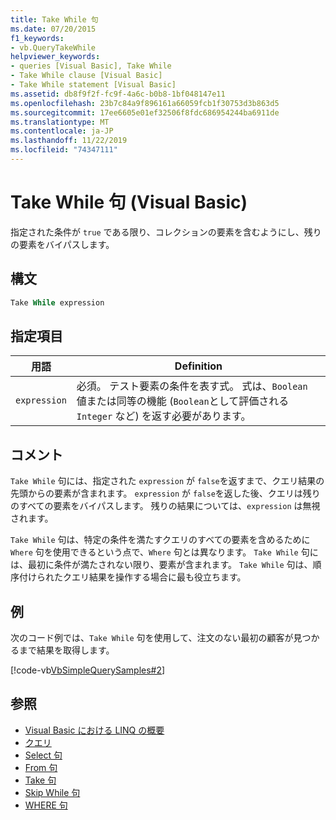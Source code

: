 ```yaml
---
title: Take While 句
ms.date: 07/20/2015
f1_keywords:
- vb.QueryTakeWhile
helpviewer_keywords:
- queries [Visual Basic], Take While
- Take While clause [Visual Basic]
- Take While statement [Visual Basic]
ms.assetid: db8f9f2f-fc9f-4a6c-b0b8-1bf048147e11
ms.openlocfilehash: 23b7c84a9f896161a66059fcb1f30753d3b863d5
ms.sourcegitcommit: 17ee6605e01ef32506f8fdc686954244ba6911de
ms.translationtype: MT
ms.contentlocale: ja-JP
ms.lasthandoff: 11/22/2019
ms.locfileid: "74347111"
---
```

# <a name="take-while-clause-visual-basic"></a>Take While 句 (Visual Basic)
指定された条件が `true` である限り、コレクションの要素を含むようにし、残りの要素をバイパスします。  
  
## <a name="syntax"></a>構文  
  
```vb  
Take While expression  
```  
  
## <a name="parts"></a>指定項目  
  
|用語|Definition|  
|---|---|  
|`expression`|必須。 テスト要素の条件を表す式。 式は、`Boolean` 値または同等の機能 (`Boolean`として評価される `Integer` など) を返す必要があります。|  
  
## <a name="remarks"></a>コメント  
 `Take While` 句には、指定された `expression` が `false`を返すまで、クエリ結果の先頭からの要素が含まれます。 `expression` が `false`を返した後、クエリは残りのすべての要素をバイパスします。 残りの結果については、`expression` は無視されます。  
  
 `Take While` 句は、特定の条件を満たすクエリのすべての要素を含めるために `Where` 句を使用できるという点で、`Where` 句とは異なります。 `Take While` 句には、最初に条件が満たされない限り、要素が含まれます。 `Take While` 句は、順序付けられたクエリ結果を操作する場合に最も役立ちます。  
  
## <a name="example"></a>例  
 次のコード例では、`Take While` 句を使用して、注文のない最初の顧客が見つかるまで結果を取得します。  
  
 [!code-vb[VbSimpleQuerySamples#2](~/samples/snippets/visualbasic/VS_Snippets_VBCSharp/VbSimpleQuerySamples/VB/QuerySamples1.vb#2)]  
  
## <a name="see-also"></a>参照

- [Visual Basic における LINQ の概要](../../../visual-basic/programming-guide/language-features/linq/introduction-to-linq.md)
- [クエリ](../../../visual-basic/language-reference/queries/index.md)
- [Select 句](../../../visual-basic/language-reference/queries/select-clause.md)
- [From 句](../../../visual-basic/language-reference/queries/from-clause.md)
- [Take 句](../../../visual-basic/language-reference/queries/take-clause.md)
- [Skip While 句](../../../visual-basic/language-reference/queries/skip-while-clause.md)
- [WHERE 句](../../../visual-basic/language-reference/queries/where-clause.md)
